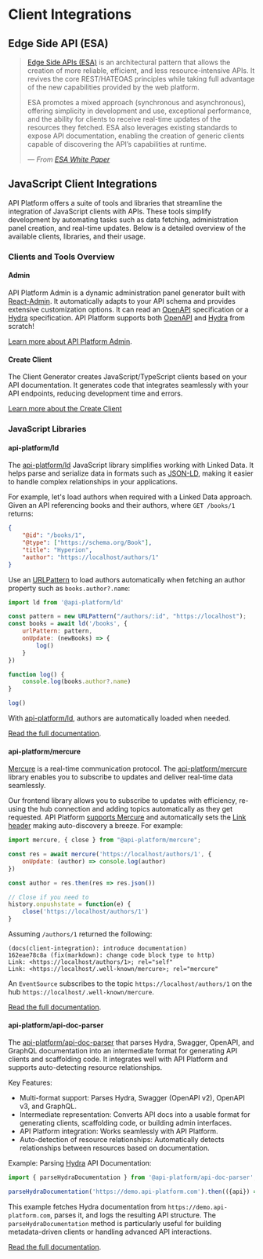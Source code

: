 # Client Integrations

## Edge Side API (ESA)

> [Edge Side APIs (ESA)](https://edge-side-api.rocks/) is an architectural pattern that allows the creation of more
> reliable, efficient, and less resource-intensive APIs. It revives the core REST/HATEOAS principles while taking full
> advantage of the new capabilities provided by the web platform.
>
> ESA promotes a mixed approach (synchronous and asynchronous), offering simplicity in development and use, exceptional
> performance, and the ability for clients to receive real-time updates of the resources they fetched. ESA also leverages
> existing standards to expose API documentation, enabling the creation of generic clients capable of discovering the
> API’s capabilities at runtime.
>
> — *From [ESA White Paper](https://edge-side-api.rocks/white-paper)*

## JavaScript Client Integrations

API Platform offers a suite of tools and libraries that streamline the integration of JavaScript clients with APIs.
These tools simplify development by automating tasks such as data fetching, administration panel creation,
and real-time updates. Below is a detailed overview of the available clients, libraries, and their usage.

### Clients and Tools Overview

#### Admin

API Platform Admin is a dynamic administration panel generator built with [React-Admin](https://marmelab.com/react-admin/).
It automatically adapts to your API schema and provides extensive customization options. It can read an [OpenAPI](https://www.openapis.org/)
specification or a [Hydra](https://www.hydra-cg.com/) specification. API Platform supports both [OpenAPI](openapi.md) and
[Hydra](extending-jsonld-context.md#hydra) from scratch!

[Learn more about API Platform Admin](../admin/index.md).

#### Create Client

The Client Generator creates JavaScript/TypeScript clients based on your API documentation. It generates code that
integrates seamlessly with your API endpoints, reducing development time and errors.

[Learn more about the Create Client](../create-client/index.md)

### JavaScript Libraries

#### api-platform/ld

The [api-platform/ld](https://edge-side-api.rocks/linked-data) JavaScript library simplifies working with Linked Data.
It helps parse and serialize data in formats such as [JSON-LD](extending-jsonld-context.md#json-ld), making it easier to
handle complex relationships in your applications.

For example, let's load authors when required with a Linked Data approach.
Given an API referencing books and their authors, where `GET /books/1` returns:

```json
{
    "@id": "/books/1",
    "@type": ["https://schema.org/Book"],
    "title": "Hyperion",
    "author": "https://localhost/authors/1"
}
```

Use an [URLPattern](https://urlpattern.spec.whatwg.org/) to load authors automatically when fetching an author property
such as `books.author?.name`:

```javascript
import ld from '@api-platform/ld'

const pattern = new URLPattern("/authors/:id", "https://localhost");
const books = await ld('/books', {
    urlPattern: pattern,
    onUpdate: (newBooks) => {
        log()
    }
})

function log() {
    console.log(books.author?.name)
}

log()
```

With [api-platform/ld](https://edge-side-api.rocks/linked-data), authors are automatically loaded when needed.

[Read the full documentation](https://edge-side-api.rocks/linked-data).

#### api-platform/mercure

[Mercure](https://mercure.rocks/spec) is a real-time communication protocol. The [api-platform/mercure](https://edge-side-api.rocks/mercure)
library enables you to subscribe to updates and deliver real-time data seamlessly.

Our frontend library allows you to subscribe to updates with efficiency, re-using the hub connection and adding topics
automatically as they get requested. API Platform [supports Mercure](mercure.md) and automatically sets the
[Link header](https://mercure.rocks/spec#content-negotiation) making auto-discovery a breeze. For example:

```javascript
import mercure, { close } from "@api-platform/mercure";

const res = await mercure('https://localhost/authors/1', {
    onUpdate: (author) => console.log(author)
})

const author = res.then(res => res.json())

// Close if you need to 
history.onpushstate = function(e) {
    close('https://localhost/authors/1')
}
```

Assuming `/authors/1` returned the following:

```http
(docs(client-integration): introduce documentation)
162eae78c8a (fix(markdown): change code block type to http)
Link: <https://localhost/authors/1>; rel="self"
Link: <https://localhost/.well-known/mercure>; rel="mercure"
```

An `EventSource` subscribes to the topic `https://localhost/authors/1` on the hub `https://localhost/.well-known/mercure`.

[Read the full documentation](https://edge-side-api.rocks/mercure).

#### api-platform/api-doc-parser

The [api-platform/api-doc-parser](https://github.com/api-platform/api-doc-parser)  that parses Hydra, Swagger,
OpenAPI, and GraphQL documentation into an intermediate format for generating API clients and scaffolding code.
It integrates well with API Platform and supports auto-detecting resource relationships.

Key Features:

- Multi-format support: Parses Hydra, Swagger (OpenAPI v2), OpenAPI v3, and GraphQL.
- Intermediate representation: Converts API docs into a usable format for generating clients, scaffolding code, or building admin interfaces.
- API Platform integration: Works seamlessly with API Platform.
- Auto-detection of resource relationships: Automatically detects relationships between resources based on documentation.

Example: Parsing [Hydra](http://hydra-cg.com/) API Documentation:

```javascript
import { parseHydraDocumentation } from '@api-platform/api-doc-parser';

parseHydraDocumentation('https://demo.api-platform.com').then(({api}) => console.log(api));
```
This example fetches Hydra documentation from `https://demo.api-platform.com`, parses it, and logs the resulting API
structure. The `parseHydraDocumentation` method is particularly useful for building metadata-driven clients or handling advanced API interactions.

[Read the full documentation](https://github.com/api-platform/api-doc-parser).
